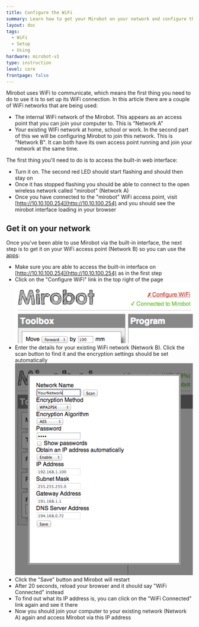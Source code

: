 ```yaml
---
title: Configure the WiFi
summary: Learn how to get your Mirobot on your network and configure the WiFi
layout: doc
tags:
  - WiFi
  - Setup
  - Using
hardware: mirobot-v1
type: instruction
level: core
frontpage: false
---
```


Mirobot uses WiFi to communicate, which means the first thing you need to do to use it is to set up its WiFi connection. In this article there are a couple of WiFi networks that are being used:

 - The internal WiFi network of the Mirobot. This appears as an access point that you can join your computer to. This is "Network A"
 - Your existing WIFi network at home, school or work. In the second part of this we will be configuring Mirobot to join this network. This is "Network B". It can both have its own access point running and join your network at the same time.

The first thing you'll need to do is to access the built-in web interface:

 - Turn it on. The second red LED should start flashing and should then stay on
 - Once it has stopped flashing you should be able to connect to the open wireless network called "mirobot" (Network A)
 - Once you have connected to the "mirobot" WiFi access point, visit [http://10.10.100.254](http://10.10.100.254) and you should see the mirobot interface loading in your browser

Get it on your network
----------------------

Once you've been able to use Mirobot via the built-in interface, the next step is to get it on your WiFi access point (Network B) so you can use the [apps](http://apps.mirobot.io):

 - Make sure you are able to access the built-in interface on [http://10.10.100.254](http://10.10.100.254) as in the first step
 - Click on the "Configure WiFi" link in the top right of the page
   ![The configure WiFi link](/assets/docs/configure-wifi/1.png)
 - Enter the details for your existing WiFi network (Network B). Click the scan button to find it and the encryption settings should be set automatically
   ![The WiFi setup form](/assets/docs/configure-wifi/2.png)
 - Click the "Save" button and Mirobot will restart
 - After 20 seconds, reload your browser and it should say "WiFi Connected" instead
 - To find out what its IP address is, you can click on the "WiFi Connected" link again and see it there
 - Now you should join your computer to your existing network (Network A) again and access Mirobot via this IP address